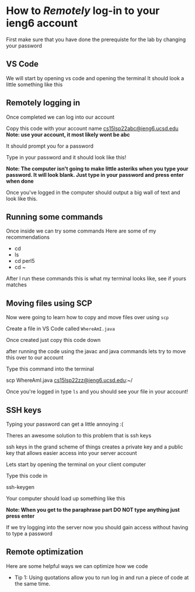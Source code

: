 # How to *Remotely* log-in to your ieng6 account
First make sure that you have done the prerequiste for the lab by changing your password


## VS Code
We will start by opening vs code and opening the terminal
It should look a little something like this
<!--- add picture of VSCODE terminal here-->

## Remotely logging in
Once completed we can log into our account

Copy this code with your account name
cs15lsp22abc@ieng6.ucsd.edu
__Note: use your account, it most likely wont be abc__

It should prompt you for a password 
<!-- ask for password image-->
Type in your password and it should look like this!

__Note: The computer isn't going to make little asteriks when you type your password. It will look blank. Just type in your password and press enter when done__

Once you've logged in the computer should output a big wall of text and look like this.

<!-- Insert that image here-->

## Running some commands
Once inside we can try some commands
Here are some of my recommendations
- cd
- ls
- cd perl5
- cd ~

After I run these commands this is what my terminal looks like, see if yours matches
<!---  add image of this part ig-->

## Moving files using SCP
Now were going to learn how to copy and move files over using `scp`

Create a file in VS Code called `WhereAmI.java`

Once created just copy this code down

<!-- add image of the code-->

after running the code using the javac and java commands lets try to move this over to our account

Type this command into the terminal

scp WhereAmI.java cs15lsp22zz@ieng6.ucsd.edu:~/

Once you're logged in type `ls` and you should see your file in your account!

<!--- add image of this --->


## SSH keys
Typing your password can get a little annoying :(

Theres an awesome solution to this problem that is ssh keys

ssh keys in the grand scheme of things creates a private key and a public key that allows easier access into your server account

Lets start by opening the terminal on your client computer

Type this code in 

ssh-keygen

Your computer should load up something like this

__Note: When you get to the paraphrase part DO NOT type anything just press enter__

<!--- add image here -->

If we try logging into the server now you should gain access without having to type a password

## Remote optimization
Here are some helpful ways we can optimize how we code

- Tip 1: Using quotations allow you to run log in and run a piece of code at the same time.
<!-- img here> 
- Tip 2: Using semi colons allows you to run multiple commands at the same time in order.
<!-- img here> 







